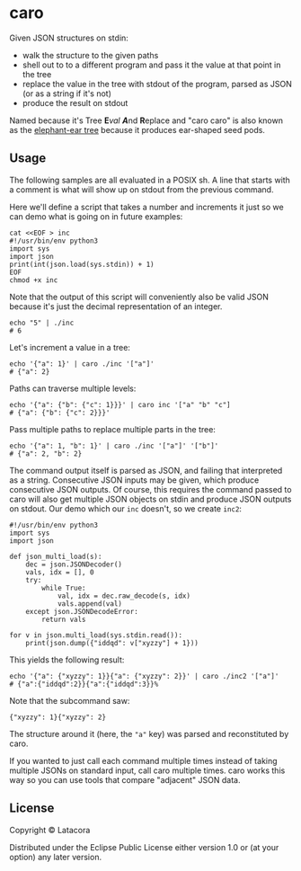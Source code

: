 # caro

Given JSON structures on stdin:

- walk the structure to the given paths
- shell out to to a different program and pass it the value at that point in the tree
- replace the value in the tree with stdout of the program, parsed as JSON (or as a string if it's not)
- produce the result on stdout

Named because it's Tree **E***val **A***nd **R**eplace and "caro caro" is also known as
the [elephant-ear tree][eet] because it produces ear-shaped seed pods.

[eet]: https://en.wikipedia.org/wiki/Enterolobium_cyclocarpum

## Usage

The following samples are all evaluated in a POSIX sh. A line that starts with a
comment is what will show up on stdout from the previous command.

Here we'll define a script that takes a number and increments it just so we can
demo what is going on in future examples:

```
cat <<EOF > inc
#!/usr/bin/env python3
import sys
import json
print(int(json.load(sys.stdin)) + 1)
EOF
chmod +x inc
```

Note that the output of this script will conveniently also be valid JSON because
it's just the decimal representation of an integer.

```
echo "5" | ./inc
# 6
```

Let's increment a value in a tree:

```
echo '{"a": 1}' | caro ./inc '["a"]'
# {"a": 2}
```

Paths can traverse multiple levels:

```
echo '{"a": {"b": {"c": 1}}}' | caro inc '["a" "b" "c"]
# {"a": {"b": {"c": 2}}}'
```

Pass multiple paths to replace multiple parts in the tree:

```
echo '{"a": 1, "b": 1}' | caro ./inc '["a"]' '["b"]'
# {"a": 2, "b": 2}
```

The command output itself is parsed as JSON, and failing that interpreted as a
string. Consecutive JSON inputs may be given, which produce consecutive JSON
outputs. Of course, this requires the command passed to caro will also get
multiple JSON objects on stdin and produce JSON outputs on stdout. Our demo
which our `inc` doesn't, so we create `inc2`:

```python3
#!/usr/bin/env python3
import sys
import json

def json_multi_load(s):
    dec = json.JSONDecoder()
    vals, idx = [], 0
    try:
        while True:
            val, idx = dec.raw_decode(s, idx)
            vals.append(val)
    except json.JSONDecodeError:
        return vals

for v in json.multi_load(sys.stdin.read()):
    print(json.dump({"iddqd": v["xyzzy"] + 1}))
```

This yields the following result:

```
echo '{"a": {"xyzzy": 1}}{"a": {"xyzzy": 2}}' | caro ./inc2 '["a"]'
# {"a":{"iddqd":2}}{"a":{"iddqd":3}}%
```

Note that the subcommand saw:

```
{"xyzzy": 1}{"xyzzy": 2}
```

The structure around it (here, the `"a"` key) was parsed and reconstituted by
caro.

If you wanted to just call each command multiple times instead of taking
multiple JSONs on standard input, call caro multiple times. caro works this way
so you can use tools that compare "adjacent" JSON data.

## License

Copyright © Latacora

Distributed under the Eclipse Public License either version 1.0 or (at
your option) any later version.

